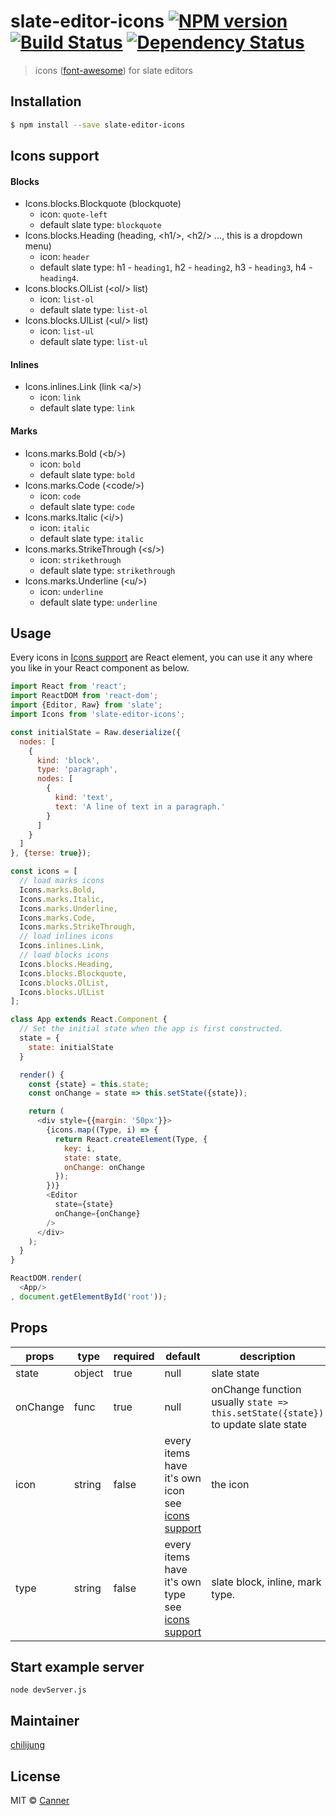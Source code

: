 # slate-editor-icons [![NPM version][npm-image]][npm-url] [![Build Status][travis-image]][travis-url] [![Dependency Status][daviddm-image]][daviddm-url]
> icons ([font-awesome](http://fontawesome.io/icons/)) for slate editors

## Installation

```sh
$ npm install --save slate-editor-icons
```

## Icons support

#### Blocks

- Icons.blocks.Blockquote (blockquote)
  - icon: `quote-left`
  - default slate type: `blockquote`
- Icons.blocks.Heading (heading, \<h1/\>, \<h2/\> ..., this is a dropdown menu)
  - icon: `header`
  - default slate type: h1 - `heading1`, h2 - `heading2`, h3 - `heading3`, h4 - `heading4`.
- Icons.blocks.OlList (\<ol/\> list)
  - icon: `list-ol`
  - default slate type: `list-ol`
- Icons.blocks.UlList (\<ul/\> list)
  - icon: `list-ul`
  - default slate type: `list-ul`

#### Inlines

- Icons.inlines.Link (link \<a/\>)
  - icon: `link`
  - default slate type: `link`

#### Marks

- Icons.marks.Bold (\<b/\>)
  - icon: `bold`
  - default slate type: `bold`
- Icons.marks.Code (\<code/\>)
  - icon: `code`
  - default slate type: `code`
- Icons.marks.Italic (\<i/\>)
  - icon: `italic`
  - default slate type: `italic`
- Icons.marks.StrikeThrough (\<s/\>)
  - icon: `strikethrough`
  - default slate type: `strikethrough`
- Icons.marks.Underline (\<u/\>)
  - icon: `underline`
  - default slate type: `underline`


## Usage

Every icons in [Icons support](#icons-support) are React element, you can use it any where you like in your React component as below.


```js
import React from 'react';
import ReactDOM from 'react-dom';
import {Editor, Raw} from 'slate';
import Icons from 'slate-editor-icons';

const initialState = Raw.deserialize({
  nodes: [
    {
      kind: 'block',
      type: 'paragraph',
      nodes: [
        {
          kind: 'text',
          text: 'A line of text in a paragraph.'
        }
      ]
    }
  ]
}, {terse: true});

const icons = [
  // load marks icons
  Icons.marks.Bold,
  Icons.marks.Italic,
  Icons.marks.Underline,
  Icons.marks.Code,
  Icons.marks.StrikeThrough,
  // load inlines icons
  Icons.inlines.Link,
  // load blocks icons
  Icons.blocks.Heading,
  Icons.blocks.Blockquote,
  Icons.blocks.OlList,
  Icons.blocks.UlList
];

class App extends React.Component {
  // Set the initial state when the app is first constructed.
  state = {
    state: initialState
  }

  render() {
    const {state} = this.state;
    const onChange = state => this.setState({state});

    return (
      <div style={{margin: '50px'}}>
        {icons.map((Type, i) => {
          return React.createElement(Type, {
            key: i,
            state: state,
            onChange: onChange
          });
        })}
        <Editor
          state={state}
          onChange={onChange}
        />
      </div>
    );
  }
}

ReactDOM.render(
  <App/>
, document.getElementById('root'));

```

## Props

| **props** | **type** | **required** | **default** | **description**  |
|-----------|----------|--------------|-------------|------------------|
| state     | object   | true        | null          | slate state |
| onChange  | func   | true         | null         | onChange function usually `state => this.setState({state})` to update slate state  |
| icon         | string   | false  | every items have it's own icon see [icons support](#icons-support)       | the icon  |
type        | string   | false       | every items have it's own type see [icons support](#icons-support)       | slate block, inline, mark type.




## Start example server

```
node devServer.js
```

## Maintainer

[chilijung](https://github.com/chilijung)

## License

MIT © [Canner](https://github.com/Canner)


[npm-image]: https://badge.fury.io/js/slate-editor-icons.svg
[npm-url]: https://npmjs.org/package/slate-editor-icons
[travis-image]: https://travis-ci.org/Canner/slate-editor-icons.svg?branch=master
[travis-url]: https://travis-ci.org/Canner/slate-editor-icons
[daviddm-image]: https://david-dm.org/Canner/slate-editor-icons.svg?theme=shields.io
[daviddm-url]: https://david-dm.org/Canner/slate-editor-icons
